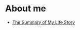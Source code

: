 # About me

- [The Summary of My Life Story](https://github.com/BenjaminHaverla/Summary-of-my-life-story.git)
